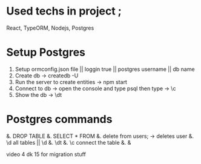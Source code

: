 # Used techs in project ;

React, TypeORM, Nodejs, Postgres

# Setup Postgres

1. Setup ormconfig.json file || loggin true || postgres username || db name
2. Create db -> createdb -U <postgres-username> <db-name>
3. Run the server to create entities -> npm start
4. Connect to db -> open the console and type psql then type -> \c <db-name>
5. Show the db -> \dt

# Postgres commands

&. DROP TABLE <table-name>
&. SELECT \* FROM <table-name>
&. delete from users; -> deletes user
&. \d all tables || \d <table-name>
&. \dt
&. \c <db-name> connect the table
&.
&

video 4 dk 15 for migration stuff
